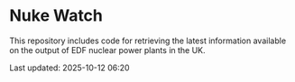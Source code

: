 # Nuke Watch

This repository includes code for retrieving the latest information available on the output of EDF nuclear power plants in the UK.

Last updated: 2025-10-12 06:20